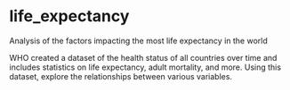 # life_expectancy
Analysis of the factors impacting the most life expectancy in the world

WHO created a dataset of the health status of all countries over time and includes statistics on life expectancy, adult mortality, and more. 
Using this dataset, explore the relationships between various variables.
